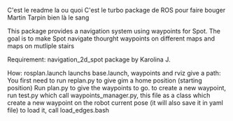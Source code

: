 
C'est le readme la ou quoi 
C'est le turbo package de ROS pour faire bouger Martin
Tarpin bien là le sang


This package provides a navigation system using waypoints for Spot.
The goal is to make Spot navigate thourght waypoints on different maps and maps on mutliple stairs


Requirement:
    navigation_2d_spot package by Karolina J.

How:
    rosplan.launch launchs base.launch, waypoints and rviz
    give a path:
        You first need to run replan.py to give gim a home position (starting position)
        Run plan.py to give the waypoints to go.
        to create a new waypoint, run test.py which call waypoints_manager.py, this file as a class which create a new waypoint on the robot current pose (it will also save it in yaml file)
        to load it, call load_edges.bash
        
